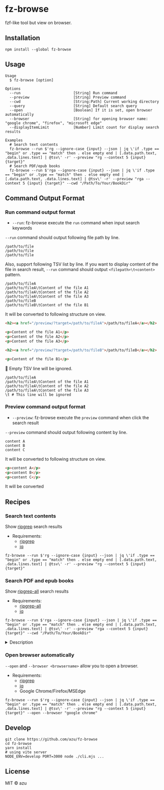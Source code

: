 # fz-browse

fzf-like tool but view on browser.

## Installation

    npm install --global fz-browse

## Usage

    Usage
      $ fz-browse [option]

    Options
      --run                        [String] Run command
      --preview                    [String] Preview command
      --cwd                        [String:Path] Current working directory
      --query                      [String] Default search query
      --open                       [Boolean] If it is set, open browser automatically
      --browser                    [String] for opening browser name: "google chrome", "firefox", "microsoft edge"
      --displayItemLimit           [Number] Limit count for display search results

    Examples
      # Search text contents
      fz-browse --run $'rg --ignore-case {input} --json | jq \'if .type == "begin" or .type == "match" then . else empty end | [.data.path.text, .data.lines.text] | @tsv\' -r' --preview "rg --context 5 {input} {target}"
      # Search PDF/epub books
      fz-browse --run $'rga --ignore-case {input} --json | jq \'if .type == "begin" or .type == "match" then . else empty end | [.data.path.text, .data.lines.text] | @tsv\' -r' --preview "rga --context 5 {input} {target}" --cwd "/Path/To/Your/BookDir"

## Command Output Format

### Run command output format

- `--run`: fz-browse execute the `run` command when input search keywords

`--run` command should output following file path by line.

```
/path/to/file
/path/to/file
/path/to/file
```

Also, support following TSV list by line.
If you want to display content of the file in search result, `--run` command should output `<filepath>\t<content>` pattern.

```tsv
/path/to/fileA
/path/to/fileA\tContent of the file A1
/path/to/fileA\tContent of the file A2
/path/to/fileA\tContent of the file A3
/path/to/fileB
/path/to/fileB\tContent of the file B1
```

It will be converted to following structure on view.

```html
<h2><a href="/preview/?target=/path/to/fileA">/path/to/fileA</a></h2>

<p>Content of the file A1</p>
<p>Content of the file A2</p>
<p>Content of the file A3</p>

<h2><a href="/preview/?target=/path/to/fileB">/path/to/fileB</a></h2>

<p>Content of the file B1</p>
```

:memo: Empty TSV line will be ignored.

```tsv
/path/to/fileA
/path/to/fileA\tContent of the file A1
/path/to/fileA\tContent of the file A2
/path/to/fileA\tContent of the file A3
\t # This line will be ignored
```

### Preview command output format

- `--preview`: fz-browse execute the `preview` command when click the search result

`--preview` command should output following content by line.

```
content A
content B
content C
```

It will be converted to following structure on view.

```html
<p>content A</p>
<p>content B</p>
<p>content C</p>
```


It will be converted

## Recipes

### Search text contents

Show [ripgrep](https://github.com/BurntSushi/ripgrep) search results 

- Requirements:
  - [ripgrep](https://github.com/BurntSushi/ripgrep)
  - [jq](https://stedolan.github.io/jq/)

```shell
fz-browse --run $'rg --ignore-case {input} --json | jq \'if .type == "begin" or .type == "match" then . else empty end | [.data.path.text, .data.lines.text] | @tsv\' -r' --preview "rg --context 5 {input} {target}"
```

### Search PDF and epub books

Show [ripgrep-all](https://github.com/phiresky/ripgrep-all) search results

- Requirements:
  - [ripgrep-all](https://github.com/phiresky/ripgrep-all)
  - [jq](https://stedolan.github.io/jq/)

```shell
fz-browse --run $'rga --ignore-case {input} --json | jq \'if .type == "begin" or .type == "match" then . else empty end | [.data.path.text, .data.lines.text] | @tsv\' -r' --preview "rga --context 5 {input} {target}" --cwd "/Path/To/Your/BookDir"
```

<details>
<summary>Description</summary>

It means that convert only "begin" and "match" JSON line to TSV.

```
rga test --json | jq 'if .type == "begin" or .type == "match" then 
  .     # Pass it-self to next pipe
else 
  empty # remove this live
end | [.data.path.text, .data.lines.text] | @tsv'
```

</details>

### Open browser automatically

`--open` and `--browser <browsername>` allow you to open a browser.

- Requirements:
  - [ripgrep](https://github.com/BurntSushi/ripgrep)
  - [jq](https://stedolan.github.io/jq/)
  - Google Chrome/Firefox/MSEdge

```shell
fz-browse --run $'rg --ignore-case {input} --json | jq \'if .type == "begin" or .type == "match" then . else empty end | [.data.path.text, .data.lines.text] | @tsv\' -r' --preview "rg --context 5 {input} {target}" --open --browser "google chrome"
```

## Develop

    git clone https://github.com/azu/fz-browse
    cd fz-browse
    yarn install
    # using vite server
    NODE_ENV=develop PORT=3000 node ./cli.mjs ...

## License

MIT ©️ azu



